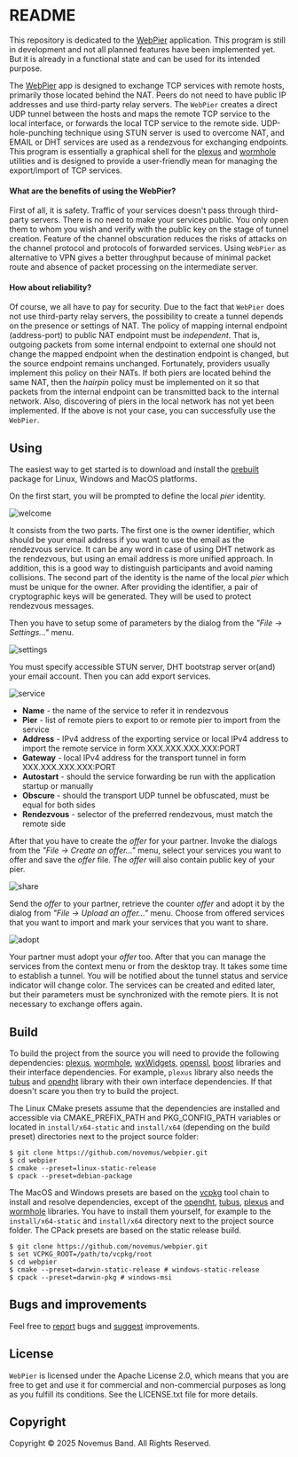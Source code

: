 # README

This repository is dedicated to the [WebPier](https://github.com/novemus/webpier) application. This program is still in development and not all planned features have been implemented yet. But it is already in a functional state and can be used for its intended purpose.

The [WebPier](https://github.com/novemus/webpier) app is designed to exchange TCP services with remote hosts, primarily those located behind the NAT. Peers do not need to have public IP addresses and use third-party relay servers. The `WebPier` creates a direct UDP tunnel between the hosts and maps the remote TCP service to the local interface, or forwards the local TCP service to the remote side. UDP-hole-punching technique using STUN server is used to overcome NAT, and EMAIL or DHT services are used as a rendezvous for exchanging endpoints. This program is essentially a graphical shell for the [plexus](https://github.com/novemus/plexus) and [wormhole](https://github.com/novemus/wormhole) utilities and is designed to provide a user-friendly mean for managing the export/import of TCP services.

#### What are the benefits of using the WebPier?

First of all, it is safety. Traffic of your services doesn't pass through third-party servers. There is no need to make your services public. You only open them to whom you wish and verify with the public key on the stage of tunnel creation. Feature of the channel obscuration reduces the risks of attacks on the channel protocol and protocols of forwarded services. Using `WebPier` as alternative to VPN gives a better throughput because of minimal packet route and absence of packet processing on the intermediate server.

#### How about reliability?

Of course, we all have to pay for security. Due to the fact that `WebPier` does not use third-party relay servers, the possibility to create a tunnel depends on the presence or settings of NAT. The policy of mapping internal endpoint (address-port) to public NAT endpoint must be *independent*. That is, outgoing packets from some internal endpoint to external one should not change the mapped endpoint when the destination endpoint is changed, but the source endpoint remains unchanged. Fortunately, providers usually implement this policy on their NATs. If both piers are located behind the same NAT, then the *hairpin* policy must be implemented on it so that packets from the internal endpoint can be transmitted back to the internal network. Also, discovering of piers in the local network has not yet been implemented. If the above is not your case, you can successfully use the `WebPier`.

## Using

The easiest way to get started is to download and install the [prebuilt](https://github.com/novemus/webpier/releases) package for Linux, Windows and MacOS platforms.

On the first start, you will be prompted to define the local *pier* identity.

![welcome](resources/welcome.png)

It consists from the two parts. The first one is the owner identifier, which should be your email address if you want to use the email as the rendezvous service. It can be any word in case of using DHT network as the rendezvous, but using an email address is more unified approach. In addition, this is a good way to distinguish participants and avoid naming collisions. The second part of the identity is the name of the local *pier* which must be unique for the owner. After providing the identifier, a pair of cryptographic keys will be generated. They will be used to protect rendezvous messages.

Then you have to setup some of parameters by the dialog from the *"File -> Settings..."* menu.

![settings](resources/settings.png)

You must specify accessible STUN server, DHT bootstrap server or(and) your email account. Then you can add export services.

![service](resources/service.png)

* **Name** - the name of the service to refer it in rendezvous
* **Pier** - list of remote piers to export to or remote pier to import from the service
* **Address** - IPv4 address of the exporting service or local IPv4 address to import the remote service in form XXX.XXX.XXX.XXX:PORT
* **Gateway** - local IPv4 address for the transport tunnel in form XXX.XXX.XXX.XXX:PORT
* **Autostart** - should the service forwarding be run with the application startup or manually
* **Obscure** - should the transport UDP tunnel be obfuscated, must be equal for both sides
* **Rendezvous** - selector of the preferred rendezvous, must match the remote side

After that you have to create the *offer* for your partner. Invoke the dialogs from the *"File -> Create an offer..."* menu, select your services you want to offer and save the *offer* file. The *offer* will also contain public key of your pier. 

![share](resources/share.png)

Send the *offer* to your partner, retrieve the counter *offer* and adopt it by the dialog from *"File -> Upload an offer..."* menu. Choose from offered services that you want to import and mark your services that you want to share.

![adopt](resources/adopt.png)

Your partner must adopt your *offer* too. After that you can manage the services from the context menu or from the desktop tray. It takes some time to establish a tunnel. You will be notified about the tunnel status and service indicator will change color. The services can be created and edited later, but their parameters must be synchronized with the remote piers. It is not necessary to exchange offers again.

## Build

To build the project from the source you will need to provide the following dependencies: [plexus](https://github.com/novemus/plexus), [wormhole](https://github.com/novemus/wormhole), [wxWidgets](https://github.com/wxWidgets/wxWidgets), [openssl](https://github.com/openssl/openssl), [boost](https://github.com/boostorg/boost) libraries and their interface dependencies. For example, `plexus` library also needs the [tubus](https://github.com/novemus/tubus) and [opendht](https://github.com/savoirfairelinux/opendht) library with their own interface dependencies. If that doesn't scare you then try to build the project.

The Linux CMake presets assume that the dependencies are installed and accessible via CMAKE_PREFIX_PATH and PKG_CONFIG_PATH variables or located in `install/x64-static` and `install/x64` (depending on the build preset) directories next to the project source folder:

```console
$ git clone https://github.com/novemus/webpier.git
$ cd webpier
$ cmake --preset=linux-static-release
$ cpack --preset=debian-package
```

The MacOS and Windows presets are based on the [vcpkg](https://vcpkg.io) tool chain to install and resolve dependencies, except of the [opendht](https://github.com/savoirfairelinux/opendht), [tubus](https://github.com/novemus/tubus), [plexus](https://github.com/novemus/plexus) and [wormhole](https://github.com/novemus/wormhole) libraries. You have to install them yourself, for example to the `install/x64-static` and `install/x64` directory next to the project source folder. The CPack presets are based on the static release build.

```console
$ git clone https://github.com/novemus/webpier.git
$ set VCPKG_ROOT=/path/to/vcpkg/root
$ cd webpier
$ cmake --preset=darwin-static-release # windows-static-release
$ cpack --preset=darwin-pkg # windows-msi
```

## Bugs and improvements

Feel free to [report](https://github.com/novemus/webpier/issues) bugs and [suggest](https://github.com/novemus/webpier/issues) improvements. 

## License

`WebPier` is licensed under the Apache License 2.0, which means that you are free to get and use it for commercial and non-commercial purposes as long as you fulfill its conditions. See the LICENSE.txt file for more details.

## Copyright

Copyright © 2025 Novemus Band. All Rights Reserved.
